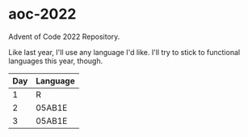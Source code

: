 # aoc-2022
Advent of Code 2022 Repository.

Like last year, I'll use any language I'd like. I'll try to stick to functional languages this year, though.

| Day | Language |
| --- | -------- |
| 1 | R |
| 2 | 05AB1E |
| 3 | 05AB1E |
